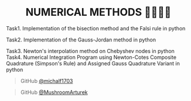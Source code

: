 
<h1 align="center">
  <br>
  <br>
NUMERICAL METHODS 🧮👨🏽‍💻
  <br>
</h1>
Task1. Implementation of the bisection method and the Falsi rule in python




Task2. Implementation of the Gauss-Jordan method in python

Task3. Newton's interpolation method on Chebyshev nodes in python
Task4. Numerical Integration Program using Newton-Cotes Composite Quadrature (Simpson's Rule) and Assigned Gauss Quadrature Variant in python

> GitHub [@michalf1703](https://github.com/michalf1703)

> GitHub [@MushroomArturek](https://github.com/MushroomArturek)

